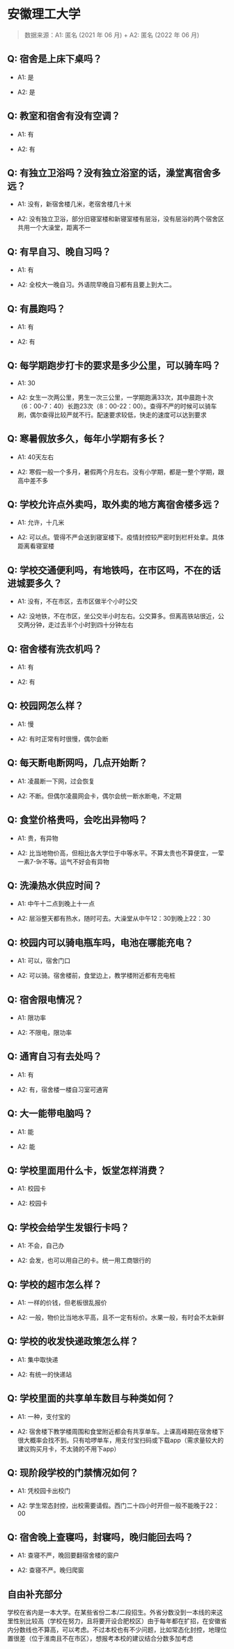 # 安徽理工大学

> 数据来源：A1: 匿名 (2021 年 06 月) + A2: 匿名 (2022 年 06 月)

## Q: 宿舍是上床下桌吗？

- A1: 是

- A2: 是

## Q: 教室和宿舍有没有空调？

- A1: 有

- A2: 有

## Q: 有独立卫浴吗？没有独立浴室的话，澡堂离宿舍多远？

- A1: 没有，新宿舍楼几米，老宿舍楼几十米

- A2: 没有独立卫浴，部分旧寝室楼和新寝室楼有层浴，没有层浴的两个宿舍区共用一个大澡堂，距离不一

## Q: 有早自习、晚自习吗？

- A1: 有

- A2: 全校大一晚自习。外语院早晚自习都有且要上到大二。

## Q: 有晨跑吗？

- A1: 有

- A2: 有

## Q: 每学期跑步打卡的要求是多少公里，可以骑车吗？

- A1: 30

- A2: 女生一次两公里，男生一次三公里，一学期跑满33次，其中晨跑十次（6：00-7：40）长跑23次（8：00-22：00）。查得不严的时候可以骑车刷，偶尔查得比较严就不行。配速要求较低，快走的速度可以达到要求

## Q: 寒暑假放多久，每年小学期有多长？

- A1: 40天左右

- A2: 寒假一般一个多月，暑假两个月左右。没有小学期，都是一整个学期，跟高中差不多

## Q: 学校允许点外卖吗，取外卖的地方离宿舍楼多远？

- A1: 允许，十几米

- A2: 可以点。管得不严会送到寝室楼下。疫情封控较严密时到栏杆处拿。具体距离看寝室楼

## Q: 学校交通便利吗，有地铁吗，在市区吗，不在的话进城要多久？

- A1: 没有，不在市区，去市区做半个小时公交

- A2: 没地铁，不在市区，坐公交半小时左右。公交算多。但离高铁站很近，公交两分钟，走过去半个小时到四十分钟左右

## Q: 宿舍楼有洗衣机吗？

- A1: 有

- A2: 有

## Q: 校园网怎么样？

- A1: 慢

- A2: 有时正常有时很慢，偶尔会断

## Q: 每天断电断网吗，几点开始断？

- A1: 凌晨断一下网，过会恢复

- A2: 不断。但偶尔凌晨网会卡，偶尔会统一断水断电，不定期

## Q: 食堂价格贵吗，会吃出异物吗？

- A1: 贵，有异物

- A2: 比当地物价高，但相比各大学位于中等水平。不算太贵也不算便宜，一荤一素7-9r不等。运气不好会有异物

## Q: 洗澡热水供应时间？

- A1: 中午十二点到晚上十一点

- A2: 层浴整天都有热水，随时可去。大澡堂从中午12：30到晚上22：30

## Q: 校园内可以骑电瓶车吗，电池在哪能充电？

- A1: 可以，宿舍门口

- A2: 可以骑。宿舍楼前，食堂边上，教学楼附近都有充电桩

## Q: 宿舍限电情况？

- A1: 限功率

- A2: 不限电，限功率

## Q: 通宵自习有去处吗？

- A1: 有

- A2: 有，宿舍楼一楼自习室可通宵

## Q: 大一能带电脑吗？

- A1: 能

- A2: 能

## Q: 学校里面用什么卡，饭堂怎样消费？

- A1: 校园卡

- A2: 校园卡

## Q: 学校会给学生发银行卡吗？

- A1: 不会，自己办

- A2: 会发，也可以用自己的卡。统一用工商银行的

## Q: 学校的超市怎么样？

- A1: 一样的价钱，但老板很乱报价

- A2: 一般，物价比当地水平高，且不一定有标价。水果一般，有时会不太新鲜

## Q: 学校的收发快递政策怎么样？

- A1: 集中取快递

- A2: 有统一的快递站

## Q: 学校里面的共享单车数目与种类如何？

- A1: 一种，支付宝的

- A2: 宿舍楼下教学楼周围和食堂附近都会有共享单车。上课高峰期在宿舍楼下很大概率会找不到。只有哈啰单车，用支付宝扫码或下载app（需求量较大的建议购买月卡，不太骑的不用下app）

## Q: 现阶段学校的门禁情况如何？

- A1: 凭校园卡出校门

- A2: 学生常态封控，出校需要请假。西门二十四小时开但一般不能晚于22：00

## Q: 宿舍晚上查寝吗，封寝吗，晚归能回去吗？

- A1: 查寝不严，晚回要翻宿舍楼的窗户

- A2: 查寝不严。晚归爬窗

## 自由补充部分

学校在省内是一本大学。在某些省份二本/二段招生。外省分数没到一本线的来这里性别比较高（学校在努力，且将要开设合肥校区）由于每年都在扩招，在安徽省内分数线也不算高，可以考虑。不过本校也有不少问题，比如常态化封控，地理位置很差（位于淮南且不在市区），想报考本校的建议结合分数多加考虑